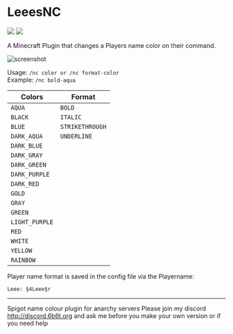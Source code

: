 # LeeesNC

<a href="https://github.com/blockparole/LeeesNC/releases/latest" alt="Download"><img src="https://img.shields.io/github/downloads/blockparole/LeeesNC/latest/total.svg?label=download%20latest&style=popout-square" /></a>
<a href="https://github.com/blockparole/LeeesNC" alt="Download"><img src="https://img.shields.io/github/languages/code-size/blockparole/LeeesNC.svg?label=repo%20size&style=popout-square" /></a>

A Minecraft Plugin that changes a Players name color on their command.  

![screenshot](./images/help.png)

Usage: `/nc color or /nc format-color`  
Example: `/nc bold-aqua`  

|Colors          |Format          |
|----------------|----------------|
|`AQUA`          |`BOLD`          |
|`BLACK`         |`ITALIC`        |
|`BLUE`          |`STRIKETHROUGH` |
|`DARK_AQUA`     |`UNDERLINE`     |
|`DARK_BLUE`     |                |
|`DARK_GRAY`     |                |
|`DARK_GREEN `   |                |
|`DARK_PURPLE`   |                |
|`DARK_RED`      |                |
|`GOLD`          |                |
|`GRAY`          |                |
|`GREEN`         |                |
|`LIGHT_PURPLE`  |                |
|`RED`           |                |
|`WHITE`         |                |
|`YELLOW`        |                |
|`RAINBOW`       |                |

Player name format is saved in the config file via the Playername:
```
Leee: §4Leee§r
```

---

Spigot name colour plugin for anarchy servers
Please join my discord http://discord.6b6t.org and ask me before you make your own version or if you need help
